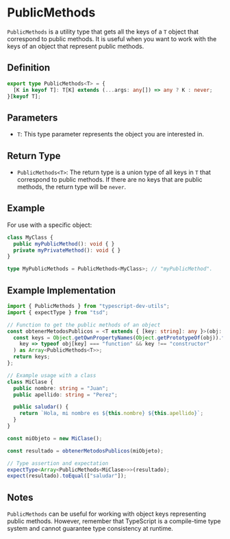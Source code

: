 # PublicMethods
`PublicMethods` is a utility type that gets all the keys of a `T` object that correspond to public methods. It is useful when you want to work with the keys of an object that represent public methods.

## Definition
```ts
export type PublicMethods<T> = {
  [K in keyof T]: T[K] extends (...args: any[]) => any ? K : never;
}[keyof T];
```

## Parameters
- `T`: This type parameter represents the object you are interested in.

## Return Type
- `PublicMethods<T>`: The return type is a union type of all keys in `T` that correspond to public methods. If there are no keys that are public methods, the return type will be `never`.

## Example
For use with a specific object:
```ts
class MyClass {
  public myPublicMethod(): void { }
  private myPrivateMethod(): void { }
}

type MyPublicMethods = PublicMethods<MyClass>; // "myPublicMethod".
```

## Example Implementation
```ts
import { PublicMethods } from "typescript-dev-utils";
import { expectType } from "tsd";

// Function to get the public methods of an object
const obtenerMetodosPublicos = <T extends { [key: string]: any }>(obj: T): Array<PublicMethods<T>> => {
  const keys = Object.getOwnPropertyNames(Object.getPrototypeOf(obj)).filter(
    key => typeof obj[key] === "function" && key !== "constructor"
  ) as Array<PublicMethods<T>>;
  return keys;
};

// Example usage with a class
class MiClase {
  public nombre: string = "Juan";
  public apellido: string = "Perez";

  public saludar() {
    return `Hola, mi nombre es ${this.nombre} ${this.apellido}`;
  }
}

const miObjeto = new MiClase();

const resultado = obtenerMetodosPublicos(miObjeto);

// Type assertion and expectation
expectType<Array<PublicMethods<MiClase>>>(resultado);
expect(resultado).toEqual(["saludar"]);
```

## Notes
`PublicMethods` can be useful for working with object keys representing public methods. However, remember that TypeScript is a compile-time type system and cannot guarantee type consistency at runtime.